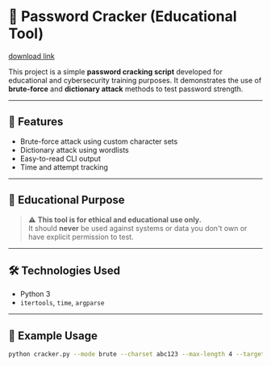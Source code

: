 # 🔐 Password Cracker (Educational Tool)

[download link](https://github.com/lager-seachgoogle/Password_Cracker/releases)

This project is a simple **password cracking script** developed for educational and cybersecurity training purposes. It demonstrates the use of **brute-force** and **dictionary attack** methods to test password strength.

---

## 🚀 Features

- Brute-force attack using custom character sets
- Dictionary attack using wordlists
- Easy-to-read CLI output
- Time and attempt tracking

---

## 🧠 Educational Purpose

> ⚠️ **This tool is for ethical and educational use only.**  
> It should **never** be used against systems or data you don't own or have explicit permission to test.

---

## 🛠️ Technologies Used

- Python 3
- `itertools`, `time`, `argparse`

---

## 🧪 Example Usage

```bash
python cracker.py --mode brute --charset abc123 --max-length 4 --target 1a2b
